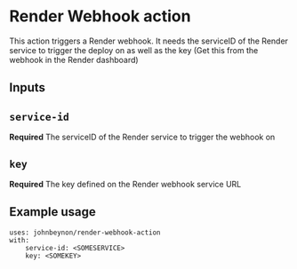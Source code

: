 # Render Webhook action

This action triggers a Render webhook. It needs the serviceID of the Render service to trigger the deploy on as well as the key (Get this from the webhook in the Render dashboard)

## Inputs

## `service-id`

**Required** The serviceID of the Render service to trigger the webhook on

## `key`

**Required** The key defined on the Render webhook service URL

## Example usage

```
uses: johnbeynon/render-webhook-action
with:
	service-id: <SOMESERVICE>
	key: <SOMEKEY>
```